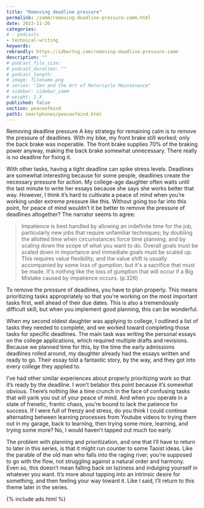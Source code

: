 ```yaml
---
title: "Removing deadline pressure"
permalink: /zamm/removing-deadline-pressure-zamm.html
date: 2023-11-26
categories:
# - podcasts
- technical-writing
keywords: 
rebrandly: https://idbwrtng.com/removing-deadline-pressure-zamm
description: ""
# podcast_file_size: 
# podcast_duration: ""
# podcast_length: 
# image: filename.png
# series: "Zen and the Art of Motorcycle Maintenance"
# sidebar: sidebar_zamm
# weight: 1.X
published: false
section: peaceofmind
path1: smartphones/peaceofmind.html
---
```


Removing deadline pressure
A key strategy for remaining calm is to remove the pressure of deadlines. With my bike, my front brake still worked; only the back brake was inoperable. The front brake supplies 70% of the braking power anyway, making the back brake somewhat unnecessary. There really is no deadline for fixing it.

With other tasks, having a tight deadline can spike stress levels. Deadlines are somewhat interesting because for some people, deadlines create the necessary pressure for action. My college-age daughter often waits until the last minute to write her essays because she says she works better that way. However, I think it’s hard to cultivate a peace of mind when you’re working under extreme pressure like this. Without going too far into this point, for peace of mind wouldn’t it be better to remove the pressure of deadlines altogether? The narrator seems to agree:

> Impatience is best handled by allowing an indefinite time for the job, particularly new jobs that require unfamiliar techniques; by doubling the allotted time when circumstances force time planning; and by scaling down the scope of what you want to do. Overall goals must be scaled down in importance and immediate goals must be scaled up. This requires value flexibility, and the value shift is usually accompanied by some loss of gumption, but it's a sacrifice that must be made. It's nothing like the loss of gumption that will occur if a Big Mistake caused by impatience occurs. (p.326)

To remove the pressure of deadlines, you have to plan properly. This means prioritizing tasks appropriately so that you’re working on the most important tasks first, well ahead of their due dates. This is also a tremendously difficult skill, but when you implement good planning, this can be wonderful.

When my second oldest daughter was applying to college, I outlined a list of tasks they needed to complete, and we worked toward completing those tasks for specific deadlines. The main task was writing the personal essays on the college applications, which required multiple drafts and revisions. Because we planned time for this, by the time the early admissions deadlines rolled around, my daughter already had the essays written and ready to go. Their essay told a fantastic story, by the way, and they got into every college they applied to. 

I’ve had other similar experiences about properly prioritizing work so that it’s ready by the deadline. I won’t belabor this point because it’s somewhat obvious. There’s nothing like a time crunch in the face of confusing tasks that will yank you out of your peace of mind. And when you operate in a state of frenetic, frantic chaos, you’re bound to lack the patience for success. If I were full of frenzy and stress, do you think I could continue alternating between learning processes from Youtube videos to trying them out in my garage, back to learning, then trying some more, learning, and trying some more? No, I would haven’t tapped out much too early. 

The problem with planning and prioritization, and one that I’ll have to return to later in this series, is that it might run counter to some Taoist ideas. Like the parable of the old man who falls into the raging river, you’re supposed to go with the flow, not struggling against a natural order and harmony. Even so, this doesn’t mean falling back on laziness and indulging yourself in whatever you want. It’s more about tapping into an intrinsic desire for something, and then feeling your way toward it. Like I said, I’ll return to this theme later in the series.


{% include ads.html %}

